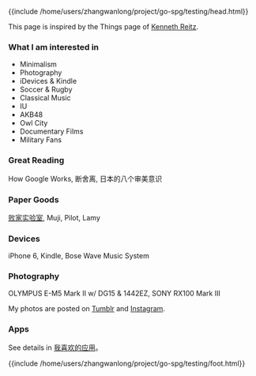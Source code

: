 {{include /home/users/zhangwanlong/project/go-spg/testing/head.html}}

This page is inspired by the Things page of [Kenneth Reitz](http://www.kennethreitz.org/things/).

### What I am interested in

* Minimalism
* Photography
* iDevices & Kindle
* Soccer & Rugby
* Classical Music
* IU
* AKB48
* Owl City
* Documentary Films
* Military Fans

### Great Reading

How Google Works, 断舍离, 日本的八个审美意识

### Paper Goods

[败家实验室](https://thebai.taobao.com/), Muji, Pilot, Lamy

### Devices

iPhone 6, Kindle, Bose Wave Music System

### Photography

OLYMPUS E-M5 Mark II w/ DG15 & 1442EZ, SONY RX100 Mark III

My photos are posted on [Tumblr](http://crispgm.tumblr.com) and [Instagram](https://instagram.com/crispgm).

### Apps

See details in [我喜欢的应用](http://crispgm.com/page/my-favorite-app.html)。

{{include /home/users/zhangwanlong/project/go-spg/testing/foot.html}}
